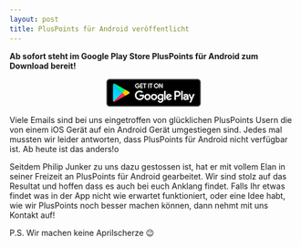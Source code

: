 ```yaml
---
layout: post
title: PlusPoints für Android veröffentlicht
---
```


**Ab sofort steht im Google Play Store PlusPoints für Android zum Download bereit!**

<p align="center">
    <a href="https://play.google.com/store/apps/details?id=ch.fidelisfactory.pluspoints&hl=en&gl=US"><img src="/public/img/DownloadFromPlaystore.png" align="center"></a>
</p>

Viele Emails sind bei uns eingetroffen von glücklichen PlusPoints Usern die von einem iOS Gerät auf ein Android Gerät umgestiegen sind. Jedes mal mussten wir leider antworten, dass PlusPoints für Android nicht verfügbar ist. Ab heute ist das anders!o

Seitdem Philip Junker zu uns dazu gestossen ist, hat er mit vollem Elan in seiner Freizeit an PlusPoints für Android gearbeitet. Wir sind stolz auf das Resultat und hoffen dass es auch bei euch Anklang findet. Falls Ihr etwas findet was in der App nicht wie erwartet funktioniert, oder eine Idee habt, wie wir PlusPoints noch besser machen können, dann nehmt mit uns Kontakt auf!

P.S. Wir machen keine Aprilscherze 😉
